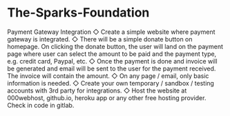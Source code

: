 # The-Sparks-Foundation
Payment Gateway Integration 
◇ Create a simple website where payment gateway is integrated.
◇ There will be a simple donate button on homepage. On clicking the donate button, the user will land on the payment page where user can select the amount to be paid and the payment type, e.g. credit card, Paypal, etc.
◇ Once the payment is done and invoice will be generated and email will be sent to the user for the payment received. The invoice will contain the amount. 
◇ On any page / email, only basic information is needed.
◇ Create your own temporary / sandbox / testing accounts with 3rd party for integrations. ◇ Host the website at 000webhost, github.io, heroku app or any other free hosting provider. Check in code in gitlab.
